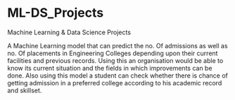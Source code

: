 # ML-DS_Projects
Machine Learning &amp; Data Science Projects

A Machine Learning model that can predict the no. Of admissions as well as no. Of placements in Engineering Colleges depending upon their current facilities and previous records.
Using this an organisation would be able to know its current situation and the fields in which improvements can be done. 
Also using this model a student can check whether there is chance of getting admission in a preferred college according to his academic record and skillset.
